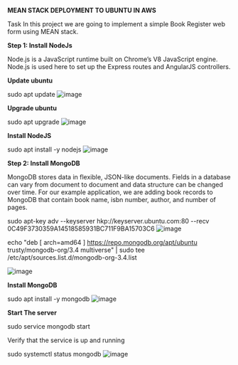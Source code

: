 **MEAN STACK DEPLOYMENT TO UBUNTU IN AWS**

Task
In this project we are going to implement a simple Book Register web form using MEAN stack.

**Step 1: Install NodeJs**

Node.js is a JavaScript runtime built on Chrome’s V8 JavaScript engine. 
Node.js is used here to set up the Express routes and AngularJS controllers.

**Update ubuntu**

sudo apt update
![image](https://user-images.githubusercontent.com/67065306/132577155-616a1b02-4f4f-42d5-9a81-172dae65aee3.png)

**Upgrade ubuntu**

sudo apt upgrade
![image](https://user-images.githubusercontent.com/67065306/132577651-5fe08dfc-fbc1-49bb-8aea-308088f31857.png)


**Install NodeJS**

sudo apt install -y nodejs
![image](https://user-images.githubusercontent.com/67065306/132579868-5fc55672-9664-461e-854f-77dd42b4108c.png)

**Step 2: Install MongoDB**

MongoDB stores data in flexible, JSON-like documents. Fields in a database can vary from document to document and data structure can be changed over time. 
For our example application, we are adding book records to MongoDB that contain book name, isbn number, author, and number of pages.

sudo apt-key adv --keyserver hkp://keyserver.ubuntu.com:80 --recv 0C49F3730359A14518585931BC711F9BA15703C6
![image](https://user-images.githubusercontent.com/67065306/132580644-0ebf902d-df30-44b0-9f84-3f55e5afb9b6.png)

echo "deb [ arch=amd64 ] https://repo.mongodb.org/apt/ubuntu trusty/mongodb-org/3.4 multiverse" | sudo tee /etc/apt/sources.list.d/mongodb-org-3.4.list

![image](https://user-images.githubusercontent.com/67065306/132581174-71ea7036-82d1-41b8-a475-6434e5dac1b3.png)

**Install MongoDB**

sudo apt install -y mongodb
![image](https://user-images.githubusercontent.com/67065306/132581358-c0665e6e-da22-4004-94e6-9126fd25e9dd.png)

**Start The server**

sudo service mongodb start

Verify that the service is up and running

sudo systemctl status mongodb
![image](https://user-images.githubusercontent.com/67065306/132581920-b3154c83-6946-45b2-a278-bec30a670d7c.png)







